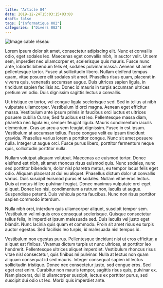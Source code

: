 ```yaml
---
title: "Article 04"
date: 2019-12-24T15:03:15+03:00
draft: false
tags: ["Informatique 002"]
categories: ["Divers 002"]
---
```


![Image cable réseau](background001.jpg)

Lorem ipsum dolor sit amet, consectetur adipiscing elit. Nunc et convallis odio, eget sodales leo. Maecenas eget convallis nibh, in auctor velit. Ut sem sem, imperdiet nec ullamcorper et, scelerisque quis mauris. Fusce nunc ante, lobortis bibendum felis et, sodales pulvinar massa. Aenean sit amet pellentesque tortor. Fusce ut sollicitudin libero. Nullam eleifend tempus quam, vitae posuere elit sodales sit amet. Phasellus risus quam, placerat in viverra quis, venenatis accumsan augue. Duis ultrices sapien ligula, in tincidunt sapien facilisis ac. Donec id mauris in turpis accumsan ultrices pretium vel odio. Duis dignissim sagittis lectus a convallis.

Ut tristique ex tortor, vel congue ligula scelerisque sed. Sed in tellus at nibh vulputate ullamcorper. Vestibulum id orci magna. Aenean eget efficitur massa. Vestibulum ante ipsum primis in faucibus orci luctus et ultrices posuere cubilia Curae; Sed faucibus est leo. Pellentesque massa diam, pharetra nec ligula eu, semper feugiat ligula. Mauris condimentum iaculis elementum. Cras ac arcu a sem feugiat dignissim. Fusce in est ipsum. Vestibulum at accumsan tellus. Fusce congue velit eu ipsum tincidunt gravida. Phasellus varius lorem a porttitor congue. Nunc sit amet posuere nulla. Integer ut augue orci. Fusce purus libero, porttitor fermentum neque quis, sollicitudin porttitor nulla.

Nullam volutpat aliquam volutpat. Maecenas ac euismod tortor. Donec eleifend est nibh, sit amet rhoncus risus euismod quis. Nunc sodales, nunc sed porttitor bibendum, dolor nisl pharetra metus, eu tempor lacus felis eget odio. Aliquam placerat at dui eu aliquet. Phasellus dictum dolor ut convallis varius. Duis suscipit euismod purus et sodales. Nullam vitae eros lectus. Duis at metus id leo pulvinar feugiat. Donec maximus vulputate orci eget aliquet. Donec leo nisi, condimentum a rutrum non, iaculis ut augue. Suspendisse potenti. Duis vehicula porta faucibus. Nunc non risus porttitor sapien commodo interdum.

Nulla nibh orci, interdum quis ullamcorper aliquet, suscipit tempor sem. Vestibulum vel mi quis eros consequat scelerisque. Quisque consectetur tellus felis, in imperdiet ipsum malesuada sed. Duis iaculis vel justo eget blandit. Nunc lacinia quis quam et commodo. Proin sit amet risus eu turpis auctor egestas. Sed facilisis leo turpis, id malesuada nisl tempus id.

Vestibulum non egestas purus. Pellentesque tincidunt nisi ut eros efficitur, a aliquet est finibus. Vivamus dictum turpis ut nunc ultrices, at porttitor leo hendrerit. Pellentesque ultrices aliquet imperdiet. Vestibulum rhoncus risus vitae nisl consectetur, quis finibus mi pulvinar. Nulla at lectus non quam aliquam consequat id sed mauris. Integer consequat sapien id lectus sollicitudin tristique. Donec nec consectetur justo, sed congue eros. Sed eget erat enim. Curabitur non mauris tempor, sagittis risus quis, pulvinar ex. Nam placerat, dui id ullamcorper suscipit, lectus ex porttitor purus, sed suscipit dui odio ut leo. Morbi quis imperdiet ante. 
